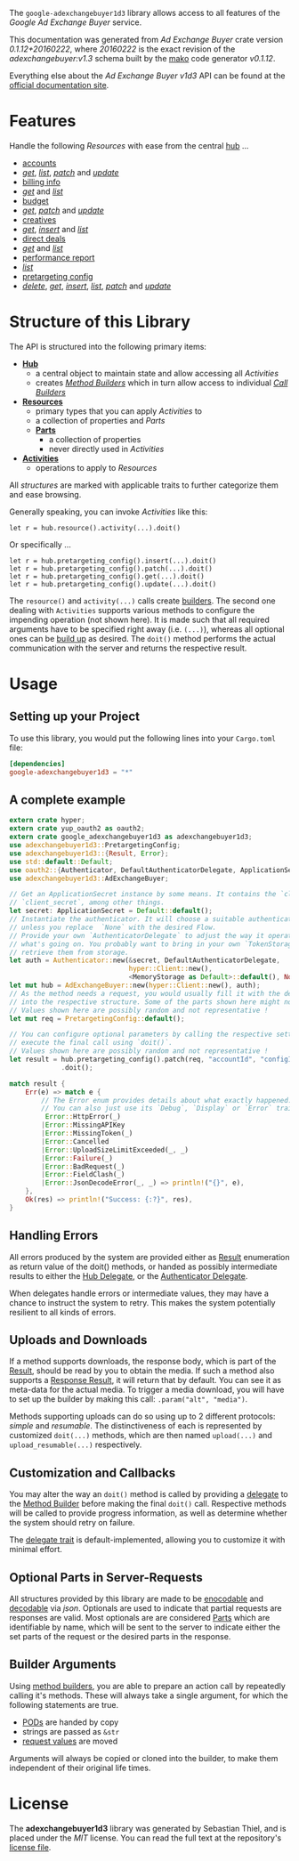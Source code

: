 <!---
DO NOT EDIT !
This file was generated automatically from 'src/mako/api/README.md.mako'
DO NOT EDIT !
-->
The `google-adexchangebuyer1d3` library allows access to all features of the *Google Ad Exchange Buyer* service.

This documentation was generated from *Ad Exchange Buyer* crate version *0.1.12+20160222*, where *20160222* is the exact revision of the *adexchangebuyer:v1.3* schema built by the [mako](http://www.makotemplates.org/) code generator *v0.1.12*.

Everything else about the *Ad Exchange Buyer* *v1d3* API can be found at the
[official documentation site](https://developers.google.com/ad-exchange/buyer-rest).
# Features

Handle the following *Resources* with ease from the central [hub](http://byron.github.io/google-apis-rs/google_adexchangebuyer1d3/struct.AdExchangeBuyer.html) ... 

* [accounts](http://byron.github.io/google-apis-rs/google_adexchangebuyer1d3/struct.Account.html)
 * [*get*](http://byron.github.io/google-apis-rs/google_adexchangebuyer1d3/struct.AccountGetCall.html), [*list*](http://byron.github.io/google-apis-rs/google_adexchangebuyer1d3/struct.AccountListCall.html), [*patch*](http://byron.github.io/google-apis-rs/google_adexchangebuyer1d3/struct.AccountPatchCall.html) and [*update*](http://byron.github.io/google-apis-rs/google_adexchangebuyer1d3/struct.AccountUpdateCall.html)
* [billing info](http://byron.github.io/google-apis-rs/google_adexchangebuyer1d3/struct.BillingInfo.html)
 * [*get*](http://byron.github.io/google-apis-rs/google_adexchangebuyer1d3/struct.BillingInfoGetCall.html) and [*list*](http://byron.github.io/google-apis-rs/google_adexchangebuyer1d3/struct.BillingInfoListCall.html)
* [budget](http://byron.github.io/google-apis-rs/google_adexchangebuyer1d3/struct.Budget.html)
 * [*get*](http://byron.github.io/google-apis-rs/google_adexchangebuyer1d3/struct.BudgetGetCall.html), [*patch*](http://byron.github.io/google-apis-rs/google_adexchangebuyer1d3/struct.BudgetPatchCall.html) and [*update*](http://byron.github.io/google-apis-rs/google_adexchangebuyer1d3/struct.BudgetUpdateCall.html)
* [creatives](http://byron.github.io/google-apis-rs/google_adexchangebuyer1d3/struct.Creative.html)
 * [*get*](http://byron.github.io/google-apis-rs/google_adexchangebuyer1d3/struct.CreativeGetCall.html), [*insert*](http://byron.github.io/google-apis-rs/google_adexchangebuyer1d3/struct.CreativeInsertCall.html) and [*list*](http://byron.github.io/google-apis-rs/google_adexchangebuyer1d3/struct.CreativeListCall.html)
* [direct deals](http://byron.github.io/google-apis-rs/google_adexchangebuyer1d3/struct.DirectDeal.html)
 * [*get*](http://byron.github.io/google-apis-rs/google_adexchangebuyer1d3/struct.DirectDealGetCall.html) and [*list*](http://byron.github.io/google-apis-rs/google_adexchangebuyer1d3/struct.DirectDealListCall.html)
* [performance report](http://byron.github.io/google-apis-rs/google_adexchangebuyer1d3/struct.PerformanceReport.html)
 * [*list*](http://byron.github.io/google-apis-rs/google_adexchangebuyer1d3/struct.PerformanceReportListCall.html)
* [pretargeting config](http://byron.github.io/google-apis-rs/google_adexchangebuyer1d3/struct.PretargetingConfig.html)
 * [*delete*](http://byron.github.io/google-apis-rs/google_adexchangebuyer1d3/struct.PretargetingConfigDeleteCall.html), [*get*](http://byron.github.io/google-apis-rs/google_adexchangebuyer1d3/struct.PretargetingConfigGetCall.html), [*insert*](http://byron.github.io/google-apis-rs/google_adexchangebuyer1d3/struct.PretargetingConfigInsertCall.html), [*list*](http://byron.github.io/google-apis-rs/google_adexchangebuyer1d3/struct.PretargetingConfigListCall.html), [*patch*](http://byron.github.io/google-apis-rs/google_adexchangebuyer1d3/struct.PretargetingConfigPatchCall.html) and [*update*](http://byron.github.io/google-apis-rs/google_adexchangebuyer1d3/struct.PretargetingConfigUpdateCall.html)




# Structure of this Library

The API is structured into the following primary items:

* **[Hub](http://byron.github.io/google-apis-rs/google_adexchangebuyer1d3/struct.AdExchangeBuyer.html)**
    * a central object to maintain state and allow accessing all *Activities*
    * creates [*Method Builders*](http://byron.github.io/google-apis-rs/google_adexchangebuyer1d3/trait.MethodsBuilder.html) which in turn
      allow access to individual [*Call Builders*](http://byron.github.io/google-apis-rs/google_adexchangebuyer1d3/trait.CallBuilder.html)
* **[Resources](http://byron.github.io/google-apis-rs/google_adexchangebuyer1d3/trait.Resource.html)**
    * primary types that you can apply *Activities* to
    * a collection of properties and *Parts*
    * **[Parts](http://byron.github.io/google-apis-rs/google_adexchangebuyer1d3/trait.Part.html)**
        * a collection of properties
        * never directly used in *Activities*
* **[Activities](http://byron.github.io/google-apis-rs/google_adexchangebuyer1d3/trait.CallBuilder.html)**
    * operations to apply to *Resources*

All *structures* are marked with applicable traits to further categorize them and ease browsing.

Generally speaking, you can invoke *Activities* like this:

```Rust,ignore
let r = hub.resource().activity(...).doit()
```

Or specifically ...

```ignore
let r = hub.pretargeting_config().insert(...).doit()
let r = hub.pretargeting_config().patch(...).doit()
let r = hub.pretargeting_config().get(...).doit()
let r = hub.pretargeting_config().update(...).doit()
```

The `resource()` and `activity(...)` calls create [builders][builder-pattern]. The second one dealing with `Activities` 
supports various methods to configure the impending operation (not shown here). It is made such that all required arguments have to be 
specified right away (i.e. `(...)`), whereas all optional ones can be [build up][builder-pattern] as desired.
The `doit()` method performs the actual communication with the server and returns the respective result.

# Usage

## Setting up your Project

To use this library, you would put the following lines into your `Cargo.toml` file:

```toml
[dependencies]
google-adexchangebuyer1d3 = "*"
```

## A complete example

```Rust
extern crate hyper;
extern crate yup_oauth2 as oauth2;
extern crate google_adexchangebuyer1d3 as adexchangebuyer1d3;
use adexchangebuyer1d3::PretargetingConfig;
use adexchangebuyer1d3::{Result, Error};
use std::default::Default;
use oauth2::{Authenticator, DefaultAuthenticatorDelegate, ApplicationSecret, MemoryStorage};
use adexchangebuyer1d3::AdExchangeBuyer;

// Get an ApplicationSecret instance by some means. It contains the `client_id` and 
// `client_secret`, among other things.
let secret: ApplicationSecret = Default::default();
// Instantiate the authenticator. It will choose a suitable authentication flow for you, 
// unless you replace  `None` with the desired Flow.
// Provide your own `AuthenticatorDelegate` to adjust the way it operates and get feedback about 
// what's going on. You probably want to bring in your own `TokenStorage` to persist tokens and
// retrieve them from storage.
let auth = Authenticator::new(&secret, DefaultAuthenticatorDelegate,
                              hyper::Client::new(),
                              <MemoryStorage as Default>::default(), None);
let mut hub = AdExchangeBuyer::new(hyper::Client::new(), auth);
// As the method needs a request, you would usually fill it with the desired information
// into the respective structure. Some of the parts shown here might not be applicable !
// Values shown here are possibly random and not representative !
let mut req = PretargetingConfig::default();

// You can configure optional parameters by calling the respective setters at will, and
// execute the final call using `doit()`.
// Values shown here are possibly random and not representative !
let result = hub.pretargeting_config().patch(req, "accountId", "configId")
             .doit();

match result {
    Err(e) => match e {
        // The Error enum provides details about what exactly happened.
        // You can also just use its `Debug`, `Display` or `Error` traits
         Error::HttpError(_)
        |Error::MissingAPIKey
        |Error::MissingToken(_)
        |Error::Cancelled
        |Error::UploadSizeLimitExceeded(_, _)
        |Error::Failure(_)
        |Error::BadRequest(_)
        |Error::FieldClash(_)
        |Error::JsonDecodeError(_, _) => println!("{}", e),
    },
    Ok(res) => println!("Success: {:?}", res),
}

```
## Handling Errors

All errors produced by the system are provided either as [Result](http://byron.github.io/google-apis-rs/google_adexchangebuyer1d3/enum.Result.html) enumeration as return value of 
the doit() methods, or handed as possibly intermediate results to either the 
[Hub Delegate](http://byron.github.io/google-apis-rs/google_adexchangebuyer1d3/trait.Delegate.html), or the [Authenticator Delegate](http://byron.github.io/google-apis-rs/google_adexchangebuyer1d3/../yup-oauth2/trait.AuthenticatorDelegate.html).

When delegates handle errors or intermediate values, they may have a chance to instruct the system to retry. This 
makes the system potentially resilient to all kinds of errors.

## Uploads and Downloads
If a method supports downloads, the response body, which is part of the [Result](http://byron.github.io/google-apis-rs/google_adexchangebuyer1d3/enum.Result.html), should be
read by you to obtain the media.
If such a method also supports a [Response Result](http://byron.github.io/google-apis-rs/google_adexchangebuyer1d3/trait.ResponseResult.html), it will return that by default.
You can see it as meta-data for the actual media. To trigger a media download, you will have to set up the builder by making
this call: `.param("alt", "media")`.

Methods supporting uploads can do so using up to 2 different protocols: 
*simple* and *resumable*. The distinctiveness of each is represented by customized 
`doit(...)` methods, which are then named `upload(...)` and `upload_resumable(...)` respectively.

## Customization and Callbacks

You may alter the way an `doit()` method is called by providing a [delegate](http://byron.github.io/google-apis-rs/google_adexchangebuyer1d3/trait.Delegate.html) to the 
[Method Builder](http://byron.github.io/google-apis-rs/google_adexchangebuyer1d3/trait.CallBuilder.html) before making the final `doit()` call. 
Respective methods will be called to provide progress information, as well as determine whether the system should 
retry on failure.

The [delegate trait](http://byron.github.io/google-apis-rs/google_adexchangebuyer1d3/trait.Delegate.html) is default-implemented, allowing you to customize it with minimal effort.

## Optional Parts in Server-Requests

All structures provided by this library are made to be [enocodable](http://byron.github.io/google-apis-rs/google_adexchangebuyer1d3/trait.RequestValue.html) and 
[decodable](http://byron.github.io/google-apis-rs/google_adexchangebuyer1d3/trait.ResponseResult.html) via *json*. Optionals are used to indicate that partial requests are responses 
are valid.
Most optionals are are considered [Parts](http://byron.github.io/google-apis-rs/google_adexchangebuyer1d3/trait.Part.html) which are identifiable by name, which will be sent to 
the server to indicate either the set parts of the request or the desired parts in the response.

## Builder Arguments

Using [method builders](http://byron.github.io/google-apis-rs/google_adexchangebuyer1d3/trait.CallBuilder.html), you are able to prepare an action call by repeatedly calling it's methods.
These will always take a single argument, for which the following statements are true.

* [PODs][wiki-pod] are handed by copy
* strings are passed as `&str`
* [request values](http://byron.github.io/google-apis-rs/google_adexchangebuyer1d3/trait.RequestValue.html) are moved

Arguments will always be copied or cloned into the builder, to make them independent of their original life times.

[wiki-pod]: http://en.wikipedia.org/wiki/Plain_old_data_structure
[builder-pattern]: http://en.wikipedia.org/wiki/Builder_pattern
[google-go-api]: https://github.com/google/google-api-go-client

# License
The **adexchangebuyer1d3** library was generated by Sebastian Thiel, and is placed 
under the *MIT* license.
You can read the full text at the repository's [license file][repo-license].

[repo-license]: https://github.com/Byron/google-apis-rs/LICENSE.md

